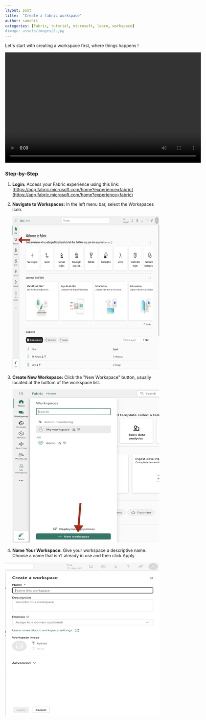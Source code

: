 ```yaml
---
layout: post
title:  "Create a fabric workspace"
author: sanchit
categories: [Fabric, tutorial, microsoft, learn, workspace]
#image: assets/images/2.jpg
---
```

Let's start with creating a workspace first, where things happens !

<video width="640" height="360" controls>
  <source src="https://github.com/imsunchips/tutorial-videos/raw/refs/heads/main/00-fabric-how-to-create-workspace.mp4" type="video/mp4">
</video>


### Step-by-Step

1. **Login:** Access your Fabric experience using this link: [https://app.fabric.microsoft.com/home?experience=fabric](https://app.fabric.microsoft.com/home?experience=fabric)

2. **Navigate to Workspaces:** In the left menu bar, select the Workspaces icon.

    <img src="https://github.com/imsunchips/imanagedata.com/blob/develop/assets/screenshots/01-00.png?raw=true" width="1000" height="500">

3. **Create New Workspace:** Click the "New Workspace" button, usually located at the bottom of the workspace list.

    <img src="https://github.com/imsunchips/imanagedata.com/blob/develop/assets/screenshots/01-01.png?raw=true" width="1000" height="500">

4. **Name Your Workspace:** Give your workspace a descriptive name.  Choose a name that isn't already in use and then click Apply.


  <img src="https://github.com/imsunchips/imanagedata.com/blob/develop/assets/screenshots/01-05.png?raw=true" width="1000" height="500">
